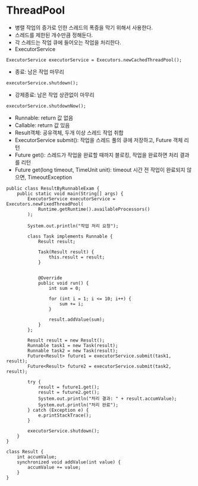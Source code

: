 # ThreadPool

- 병렬 작업의 증가로 인한 스레드의 폭증을 막기 위해서 사용한다.
- 스레드를 제한된 개수만큼 정해둔다.
- 각 스레드는 작업 큐에 들어오는 작업을 처리한다.
- ExecutorService
````
ExecutorService executorService = Executors.newCachedThreadPool();
````
- 종료: 남은 작업 마무리
````
executorService.shutdown();
````
- 강제종료: 남은 작업 상관없이 마무리
````
executorService.shutdownNow();
````
- Runnable: return 값 없음
- Callable: return 값 있음
- Result객체: 공유객체, 두개 이상 스레드 작업 취합
- ExecutorService submit(): 작업을 스레드 풀의 큐에 저장하고, Future 객체 리턴
- Future get(): 스레드가 작업을 완료할 때까지 블로킹, 작업을 완료하면 처리 결과를 리턴
- Future get(long timeout, TimeUnit unit): timeout 시간 전 작업이 완료되지 않으면, TimeoutException

````
public class ResultByRunnableExam {
    public static void main(String[] args) {
        ExecutorService executorService = Executors.newFixedThreadPool(
            Runtime.getRuntime().availableProcessors()
        );
        
        System.out.println("작업 처리 요청");
        
        class Task implements Runnable {
            Result result;
                
            Task(Result result) {
                this.result = result;
            }
            
            
            @Override
            public void run() {
                int sum = 0;
                
                for (int i = 1; i <= 10; i++) {
                    sum += i;
                }
                
                result.addValue(sum);
            }
        };
        
        Result result = new Result();
        Runnable task1 = new Task(result);
        Runnable task2 = new Task(result);
        Future<Result> future1 = executorService.submit(task1, result);
        Future<Result> future2 = executorService.submit(task2, result);
        
        try {
            result = future1.get();
            result = future2.get();
            System.out.println("처리 결과: " + result.accumValue);
            System.out.println("처리 완료");
        } catch (Exception e) {
            e.printStackTrace();
        }
        
        executorService.shutdown();
    }
}
 
class Result {
    int accumValue;
    synchronized void addValue(int value) {
        accumValue += value;
    }
}
````
